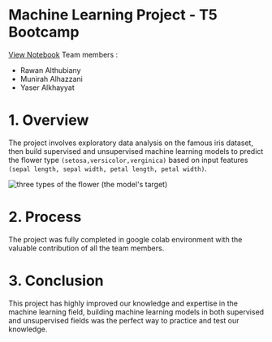 # Machine Learning Project - T5 Bootcamp
[View Notebook](https://github.com/YaserKhy/ML_PROJECT_T5/blob/main/ML_project.ipynb)
Team members :
- Rawan Althubiany
- Munirah Alhazzani
- Yaser Alkhayyat

# 1. Overview
The project involves exploratory data analysis on the famous iris dataset, then build supervised and unsupervised machine learning models
to predict the flower type `(setosa,versicolor,verginica)` based on input features `(sepal length, sepal width, petal length, petal width)`.

<img src="https://s3.amazonaws.com/assets.datacamp.com/blog_assets/Machine+Learning+R/iris-machinelearning.png" alt="three types of the flower (the model's target)">

# 2. Process
The project was fully completed in google colab environment with the valuable contribution of all the team members.

# 3. Conclusion
This project has highly improved our knowledge and expertise in the machine learning field, building machine learning models in both supervised and
unsupervised fields was the perfect way to practice and test our knowledge.

